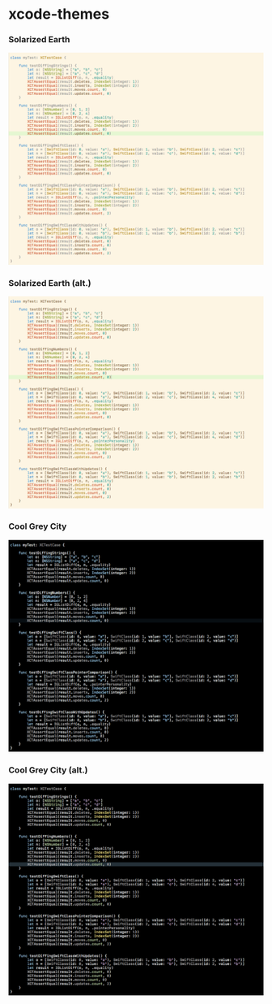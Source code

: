 # xcode-themes

### Solarized Earth
![Solorized-Earth](https://github.com/robbyking/xcode-themes/blob/master/Solarized-Earth.png)

### Solarized Earth (alt.)
![Solorized-Earth](https://github.com/robbyking/xcode-themes/blob/master/Solarized-Earth-(alt.).png)

### Cool Grey City
![Cool Grey City](https://github.com/robbyking/xcode-themes/blob/master/Cool-Grey-City.png)

### Cool Grey City (alt.)
![Cool Grey City](https://github.com/robbyking/xcode-themes/blob/master/Cool-Grey-City-(alt.).png)
